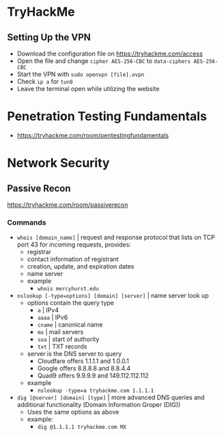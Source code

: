 # TryHackMe
## Setting Up the VPN
* Download the configuration file on https://tryhackme.com/access
* Open the file and change `cipher AES-256-CBC` to `data-ciphers AES-256-CBC`
* Start the VPN with `sudo openvpn [file].ovpn`
* Check `ip a` for `tun0`
* Leave the terminal open while utilizing the website

# Penetration Testing Fundamentals
* https://tryhackme.com/room/pentestingfundamentals

# Network Security
## Passive Recon
https://tryhackme.com/room/passiverecon

### Commands
* `whois [domain_name]` | request and response protocol that lists on TCP port 43 for incoming requests, provides:
  * registrar
  * contact information of registrant
  * creation, update, and expiration dates
  * name server
  * example
    * `whois mercyhurst.edu`
* `nslookup [-type=options] [domain] [server]` | name server look up
  * options contain the query type
    * `a` | IPv4
    * `aaaa` | IPv6
    * `cname` | canonical name
    * `mx` | mail servers
    * `soa` | start of authority
    * `txt` | TXT records
  * server is the DNS server to query
    * Cloudfare offers 1.1.1.1 and 1.0.0.1
    * Google offers 8.8.8.8 and 8.8.4.4
    * Quad9 offers 9.9.9.9 and 149.112.112.112
  * example
    * `nslookup -type=a tryhackme.com 1.1.1.1`
* `dig [@server] [domain] [type]` | more advanced DNS queries and additional functionality (Domain Information Groper (DIG))
  * Uses the same options as above
  * example:
    * `dig @1.1.1.1 tryhackme.com MX`
